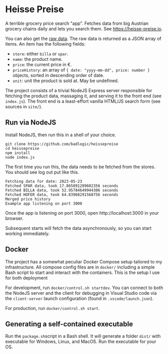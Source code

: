 # Heisse Preise
A terrible grocery price search "app". Fetches data from big Austrian grocery chains daily and lets you search them. See https://heisse-preise.io.

You can also get the [raw data](https://heisse-preise.io/api/index). The raw data is returned as a JSON array of items. An item has the following fields:

* `store`: either `billa` or `spar`.
* `name`: the product name.
* `price`: the current price in €.
* `priceHistory`: an array of `{ date: "yyyy-mm-dd", price: number }` objects, sorted in descending order of date.
* `unit`: unit the product is sold at. May be undefined.

The project consists of a trivial NodeJS Express server responsible for fetching the product data, massaging it, and serving it to the front end (see `index.js`). The front end is a least-effort vanilla HTML/JS search form (see sources in `site/`).

## Run via NodeJS
Install NodeJS, then run this in a shell of your choice.

```
git clone https://github.com/badlogic/heissepreise
cd heissepreise
npm install
node index.js
```

The first time you run this, the data needs to be fetched from the stores. You should see log out put like this.

```
Fetching data for date: 2023-05-23
Fetched SPAR data, took 17.865891209602356 seconds
Fetched BILLA data, took 52.95784649944306 seconds
Fetched HOFER data, took 64.83968291568756 seconds
Merged price history
Example app listening on port 3000
```

Once the app is listening on port 3000, open http://localhost:3000 in your browser.

Subsequent starts will fetch the data asynchronously, so you can start working immediately.

## Docker
The project has a somewhat peculiar Docker Compose setup tailored to my infrastructure. All compose config files are in `docker/` including a simple Bash script to start and interact with the containers. This is the setup I use for both deployment

For development, run `docker/control.sh startdev`. You can connect to both the NodeJS server and the client for debugging in Visual Studio code via the `client-server` launch configuration (found in `.vscode/launch.json`).

For production, run `docker/control.sh start`.

## Generating a self-contained executable
 Run the `package.sh`script in a Bash shell. It will generate a folder `dist/` with executable for Windows, Linux, and MacOS. Run the executable for your OS.